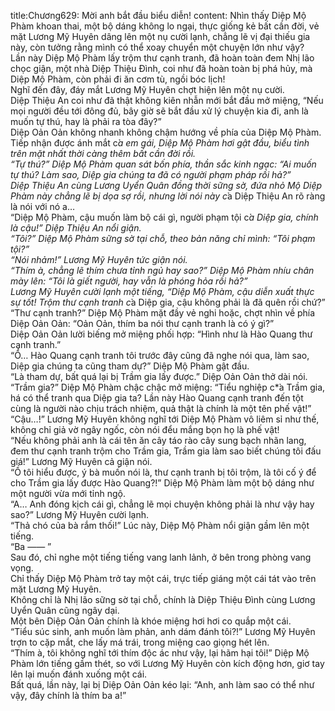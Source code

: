 title:Chương629: Mời anh bắt đầu biểu diễn!
content:
Nhìn thấy Diệp Mộ Phàm khoan thai, một bộ dáng không lo ngại, thực giống kẻ bất cần đời, vẻ mặt Lương Mỹ Huyên dâng lên một nụ cười lạnh, chẳng lẽ vị đại thiếu gia này, còn tưởng rằng mình có thể xoay chuyển một chuyện lớn như vậy?<br>Lần này Diệp Mộ Phàm lấy trộm thư cạnh tranh, đã hoàn toàn đem Nhị lão chọc giận, một nhà Diệp Thiệu Đình, coi như đã hoàn toàn bị phá hủy, mà Diệp Mộ Phàm, còn phải đi ăn cơm tù, ngồi bóc lịch!<br>Nghĩ đến đây, đáy mắt Lương Mỹ Huyên chợt hiện lên một nụ cười.<br>Diệp Thiệu An coi như đã thật không kiên nhẫn mới bắt đầu mở miệng, “Nếu mọi người đều tới đông đủ, bây giờ sẽ bắt đầu xử lý chuyện kia đi, anh là muốn tự thú, hay là phải ra tòa đây?”<br>Diệp Oản Oản không nhanh không chậm hướng về phía của Diệp Mộ Phàm.<br>Tiếp nhận được ánh mắt c*̉a em gái, Diệp Mộ Phàm hơi gật đầu, biểu tình trên mặt nhất thời càng thêm bất cần đời rồi.<br>“Tự thú?” Diệp Mộ Phàm quan sát bốn phía, thần sắc kinh ngạc: “Ai muốn tự thú? Làm sao, Diệp gia chúng ta đã có người phạm pháp rồi hả?”<br>Diệp Thiệu An cùng Lương Uyển Quân đồng thời sững sờ, đứa nhỏ Mộ Diệp Phàm này chẳng lẽ bị dọa sợ rồi, nhưng lời nói này c*̉a Diệp Thiệu An rõ ràng là nói với nó a…<br>“Diệp Mộ Phàm, cậu muốn làm bộ cái gì, người phạm tội c*̉a Diệp gia, chính là cậu!” Diệp Thiệu An nổi giận.<br>“Tôi?” Diệp Mộ Phàm sững sờ tại chỗ, theo bản năng chỉ mình: “Tôi phạm tội?”<br>“Nói nhảm!” Lương Mỹ Huyên tức giận nói.<br>“Thím à, chẳng lẽ thím chưa tỉnh ngủ hay sao?” Diệp Mộ Phàm nhíu chân mày lên: “Tôi là giết người, hay vẫn là phóng hỏa rồi hả?”<br>Lương Mỹ Huyên cười lạnh một tiếng, “Diệp Mộ Phàm, cậu diễn xuất thực sự tốt! Trộm thư cạnh tranh c*̉a Diệp gia, cậu không phải là đã quên rồi chứ?”<br>“Thư cạnh tranh?” Diệp Mộ Phàm mặt đầy vẻ nghi hoặc, chợt nhìn về phía Diệp Oản Oản: “Oản Oản, thím ba nói thư cạnh tranh là có ý gì?”<br>Diệp Oản Oản lười biếng mở miệng phối hợp: “Hình như là Hào Quang thư cạnh tranh.”<br>“Ồ… Hào Quang cạnh tranh tôi trước đây cũng đã nghe nói qua, làm sao, Diệp gia chúng ta cũng tham dự?” Diệp Mộ Phàm gật đầu.<br>“Là tham dự, bất quá lại bị Trầm gia lấy được.” Diệp Oản Oản thở dài nói.<br>“Trầm gia?” Diệp Mộ Phàm chậc chậc mở miệng: “Tiểu nghiệp c*̉a Trầm gia, há có thể tranh qua Diệp gia ta? Lần này Hào Quang cạnh tranh đến tột cùng là người nào chịu trách nhiệm, quả thật là chính là một tên phế vật!”<br>“Cậu…!” Lương Mỹ Huyên không nghĩ tới Diệp Mộ Phàm vô liêm sỉ như thế, không chỉ giả vờ ngây ngốc, còn nói đểu mắng bọn họ là phế vật!<br>“Nếu không phải anh là cái tên ăn cây táo rào cây sung bạch nhãn lang, đem thư cạnh tranh trộm cho Trầm gia, Trầm gia làm sao biết chúng tôi đấu giá!” Lương Mỹ Huyên cả giận nói.<br>“Ồ tôi hiểu được, ý bà muốn nói là, thư cạnh tranh bị tôi trộm, là tôi cố ý để cho Trầm gia lấy được Hào Quang?!” Diệp Mộ Phàm làm một bộ dáng như một người vừa mới tỉnh ngộ.<br>“A… Anh đóng kịch cái gì, chẳng lẽ mọi chuyện không phải là như vậy hay sao?” Lương Mỹ Huyên cười lạnh.<br>“Thả chó của bà rắm thối!” Lúc này, Diệp Mộ Phàm nổi giận gầm lên một tiếng.<br>“Ba —— ”<br>Sau đó, chỉ nghe một tiếng tiếng vang lanh lảnh, ở bên trong phòng vang vọng.<br>Chỉ thấy Diệp Mộ Phàm trở tay một cái, trực tiếp giáng một cái tát vào trên mặt Lương Mỹ Huyên.<br>Không chỉ là Nhị lão sững sờ tại chỗ, chính là Diệp Thiệu Đình cùng Lương Uyển Quân cũng ngây dại.<br>Một bên Diệp Oản Oản chính là khóe miệng hơi hơi co quắp một cái.<br>“Tiểu súc sinh, anh muốn làm phản, anh dám đánh tôi?!” Lương Mỹ Huyên trợn to cặp mắt, che lấy má trái, trong miệng cao giọng hét lên.<br>“Thím à, tôi không nghĩ tới thím độc ác như vậy, lại hãm hại tôi!” Diệp Mộ Phàm lớn tiếng gầm thét, so với Lương Mỹ Huyên còn kích động hơn, giơ tay lên lại muốn đánh xuống một cái.<br>Bất quá, lần này, lại bị Diệp Oản Oản kéo lại: “Anh, anh làm sao có thể như vậy, đây chính là thím ba a!”